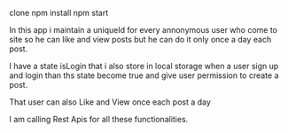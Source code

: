 clone
npm install
npm start

In this app i maintain a uniqueId for every annonymous user who come to site so he can like and view posts but he can do it only once a day each post.

I have a state isLogin that i also store in local storage when a user sign up and login than ths state become true and give user permission to create a post.

That user can also Like and View once each post a day

I am calling Rest Apis for all these functionalities.